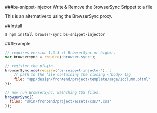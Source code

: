 ###bs-snippet-injector
Write & Remove the BrowserSync Snippet to a file

This is an alternative to using the BrowserSync proxy.

##Install 

```bash
$ npm install browser-sync bs-snippet-injector
```

###Example

```js
// requires version 1.3.3 of BrowserSync or higher.
var browserSync = require("browser-sync");

// register the plugin
browserSync.use(require("bs-snippet-injector"), {
    // path to the file containing the closing </body> tag
    file: "app/design/frontend/project/template/page/1column.phtml" 
});

// now run BrowserSync, wathching CSS files.
browserSync({
  files: "skin/frontend/project/assets/css/*.css"
});
```